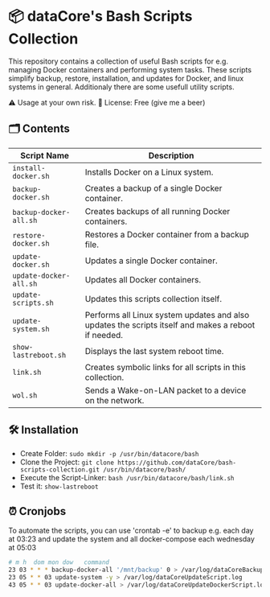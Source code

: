 # 📦 dataCore's Bash Scripts Collection

This repository contains a collection of useful Bash scripts for e.g. managing Docker containers and performing system tasks. These scripts simplify backup, restore, installation, and updates for Docker, and linux systems in general. Additionaly there are some usefull utility scripts.

⚠️ Usage at your own risk.
📝 License: Free (give me a beer)


## 🗂️ Contents

| Script Name            | Description                                                                                          |
|------------------------|------------------------------------------------------------------------------------------------------|
| `install-docker.sh`    | Installs Docker on a Linux system.                                                                   |
| `backup-docker.sh`     | Creates a backup of a single Docker container.                                                       |
| `backup-docker-all.sh` | Creates backups of all running Docker containers.                                                    |
| `restore-docker.sh`    | Restores a Docker container from a backup file.                                                      |
| `update-docker.sh`     | Updates a single Docker container.                                                                   |
| `update-docker-all.sh` | Updates all Docker containers.                                                                       |
| `update-scripts.sh`    | Updates this scripts collection itself.                                                              |
| `update-system.sh`     | Performs all Linux system updates and also updates the scripts itself and makes a reboot if needed.  |
| `show-lastreboot.sh`   | Displays the last system reboot time.                                                                |
| `link.sh`              | Creates symbolic links for all scripts in this collection.                                           |
| `wol.sh`               | Sends a Wake-on-LAN packet to a device on the network.                                               |


## 🛠️ Installation

- Create Folder: `sudo mkdir -p /usr/bin/datacore/bash`
- Clone the Project: `git clone https://github.com/dataCore/bash-scripts-collection.git /usr/bin/datacore/bash/`
- Execute the Script-Linker: `bash /usr/bin/datacore/bash/link.sh`
- Test it:  `show-lastreboot`

## ⏰ Cronjobs

To automate the scripts, you can use 'crontab -e' to backup e.g. each day at 03:23 and update the system and all docker-compose each wednesday at 05:03

```bash
# m h  dom mon dow   command
23 03 * * * backup-docker-all '/mnt/backup' 0 > /var/log/dataCoreBackupScript.log
23 05 * * 03 update-system -y > /var/log/dataCoreUpdateScript.log
43 05 * * 03 update-docker-all > /var/log/dataCoreUpdateDockerScript.log
```

